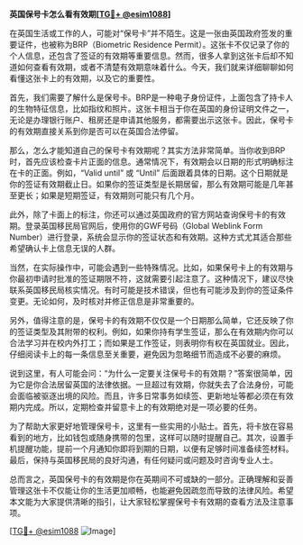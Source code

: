 **英国保号卡怎么看有效期[[TG💪+ @esim1088](https://t.me/s/esim1088)]**

在英国生活或工作的人，可能对“保号卡”并不陌生。这是一张由英国政府签发的重要证件，也被称为BRP（Biometric Residence Permit）。这张卡不仅记录了你的个人信息，还包含了签证的有效期等重要信息。然而，很多人拿到这张卡后却不知道如何查看有效期，或者不清楚有效期意味着什么。今天，我们就来详细聊聊如何看懂这张卡上的有效期，以及它的重要性。

首先，我们需要了解什么是保号卡。BRP是一种电子身份证件，上面包含了持卡人的生物特征信息，比如指纹和照片。这张卡相当于你在英国的身份证明文件之一，无论是办理银行账户、租房还是申请其他服务，都需要出示这张卡。因此，保号卡的有效期直接关系到你是否可以在英国合法停留。

那么，怎么才能知道自己的保号卡有效期呢？其实方法非常简单。当你收到BRP时，首先应该检查卡片正面的信息。通常情况下，有效期会以日期的形式明确标注在卡的正面。例如，“Valid until” 或 “Until” 后面跟着具体的日期。这个日期就是你的签证有效期截止日。如果你的签证类型是长期居留，那么有效期可能是几年甚至更长；如果是短期签证，有效期则可能只有几个月。

此外，除了卡面上的标注，你还可以通过英国政府的官方网站查询保号卡的有效期。登录英国移民局官网后，使用你的GWF号码（Global Weblink Form Number）进行登录，系统会显示你的签证状态和有效期。这种方式尤其适合那些希望确认卡上信息无误的人群。

当然，在实际操作中，可能会遇到一些特殊情况。比如，如果保号卡上的有效期与你最初申请时批准的签证期限不符，这就需要引起注意了。这种情况下，建议尽快联系英国移民局核实情况。有时可能是技术错误，但也有可能涉及到你的签证条件变更。无论如何，及时核对并修正信息是非常重要的。

另外，值得注意的是，保号卡的有效期不仅仅是一个日期那么简单，它还反映了你的签证类型及其附带的权利。例如，如果你持有学生签证，那么在有效期内你可以合法学习并在校内外打工；而如果是工作签证，则表明你有权在英国就业。因此，仔细阅读卡上的每一条信息至关重要，避免因为忽略细节而造成不必要的麻烦。

说到这里，有人可能会问：“为什么一定要关注保号卡的有效期？”答案很简单，因为它是你合法居留英国的法律依据。一旦超过有效期，你就失去了合法身份，可能会面临被驱逐出境的风险。而且，许多日常事务如续签、更新地址等都必须在有效期内完成。所以，定期检查并留意卡上的有效期绝对是一项必要的任务。

为了帮助大家更好地管理保号卡，这里有一些实用的小贴士。首先，将卡放在容易看到的地方，比如钱包或随身携带的包里，这样可以随时提醒自己。其次，设置手机提醒功能，提前一个月通知你即将到期的日期，以便有足够时间准备续签材料。最后，保持与英国移民局的良好沟通，有任何疑问或问题及时咨询专业人士。

总而言之，英国保号卡的有效期是你在英期间不可或缺的一部分。正确理解和妥善管理这张卡不仅能让你的生活更加顺畅，也能避免因疏忽而导致的法律风险。希望本文能为大家提供清晰的指引，让大家轻松掌握保号卡有效期的查看方法及注意事项。

[[TG💪+ @esim1088](https://t.me/s/esim1088) ![Image](https://i.postimg.cc/4NQfJmqS/Snipaste-2025-05-13-00-14-12.png)]